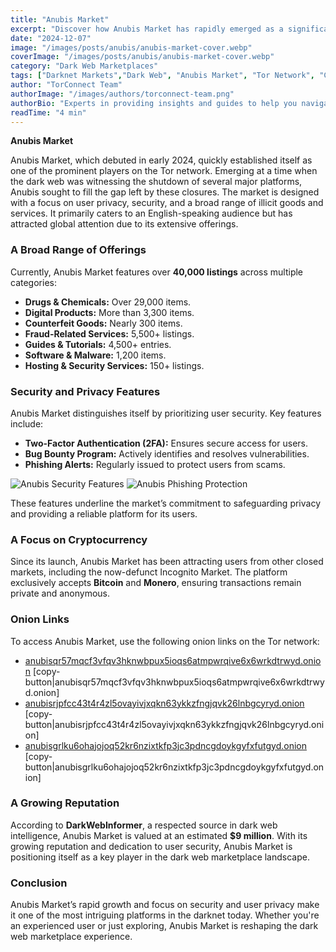 ```yaml
---
title: "Anubis Market"
excerpt: "Discover how Anubis Market has rapidly emerged as a significant player in the dark web marketplace with its strong focus on user privacy, security, and an extensive range of offerings."
date: "2024-12-07"
image: "/images/posts/anubis/anubis-market-cover.webp"
coverImage: "/images/posts/anubis/anubis-market-cover.webp"
category: "Dark Web Marketplaces"
tags: ["Darknet Markets","Dark Web", "Anubis Market", "Tor Network", "Cybersecurity"]
author: "TorConnect Team"
authorImage: "/images/authors/torconnect-team.png"
authorBio: "Experts in providing insights and guides to help you navigate the darknet securely and effectively."
readTime: "4 min"
---
```


**Anubis Market**

Anubis Market, which debuted in early 2024, quickly established itself as one of the prominent players on the Tor network. Emerging at a time when the dark web was witnessing the shutdown of several major platforms, Anubis sought to fill the gap left by these closures. The market is designed with a focus on user privacy, security, and a broad range of illicit goods and services. It primarily caters to an English-speaking audience but has attracted global attention due to its extensive offerings.

### A Broad Range of Offerings

Currently, Anubis Market features over **40,000 listings** across multiple categories:

- **Drugs & Chemicals:** Over 29,000 items.
- **Digital Products:** More than 3,300 items.
- **Counterfeit Goods:** Nearly 300 items.
- **Fraud-Related Services:** 5,500+ listings.
- **Guides & Tutorials:** 4,500+ entries.
- **Software & Malware:** 1,200 items.
- **Hosting & Security Services:** 150+ listings.

### Security and Privacy Features

Anubis Market distinguishes itself by prioritizing user security. Key features include:

- **Two-Factor Authentication (2FA):** Ensures secure access for users.
- **Bug Bounty Program:** Actively identifies and resolves vulnerabilities.
- **Phishing Alerts:** Regularly issued to protect users from scams.

![Anubis Security Features](/images/posts/anubis/2fa.png)
![Anubis Phishing Protection](/images/posts/anubis/phishing.png)

These features underline the market’s commitment to safeguarding privacy and providing a reliable platform for its users.

### A Focus on Cryptocurrency

Since its launch, Anubis Market has been attracting users from other closed markets, including the now-defunct Incognito Market. The platform exclusively accepts **Bitcoin** and **Monero**, ensuring transactions remain private and anonymous.

### Onion Links

To access Anubis Market, use the following onion links on the Tor network:

- [anubisqr57mqcf3vfqv3hknwbpux5ioqs6atmpwrqive6x6wrkdtrwyd.onion](http://anubisqr57mqcf3vfqv3hknwbpux5ioqs6atmpwrqive6x6wrkdtrwyd.onion)
[copy-button|anubisqr57mqcf3vfqv3hknwbpux5ioqs6atmpwrqive6x6wrkdtrwyd.onion]
- [anubisrjpfcc43t4r4zl5ovayivjxqkn63ykkzfngjqvk26lnbgcyryd.onion](http://anubisrjpfcc43t4r4zl5ovayivjxqkn63ykkzfngjqvk26lnbgcyryd.onion)
[copy-button|anubisrjpfcc43t4r4zl5ovayivjxqkn63ykkzfngjqvk26lnbgcyryd.onion]
- [anubisgrlku6ohajojoq52kr6nzixtkfp3jc3pdncgdoykgyfxfutgyd.onion](http://anubisgrlku6ohajojoq52kr6nzixtkfp3jc3pdncgdoykgyfxfutgyd.onion)
[copy-button|anubisgrlku6ohajojoq52kr6nzixtkfp3jc3pdncgdoykgyfxfutgyd.onion]

### A Growing Reputation

According to **DarkWebInformer**, a respected source in dark web intelligence, Anubis Market is valued at an estimated **$9 million**. With its growing reputation and dedication to user security, Anubis Market is positioning itself as a key player in the dark web marketplace landscape.

### Conclusion

Anubis Market’s rapid growth and focus on security and user privacy make it one of the most intriguing platforms in the darknet today. Whether you're an experienced user or just exploring, Anubis Market is reshaping the dark web marketplace experience.
